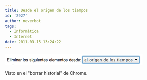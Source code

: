 ```yaml
---
title: Desde el origen de los tiempos
id: '2927'
author: neverbot
tags:
  - Informática
  - Internet
date: 2011-03-15 13:24:22
---
```


![Captura de pantalla 2011-03-15 a las 13.02.56.png](./desde-el-origen-de-los-tiempos/Captura-de-pantalla-2011-03-15-a-las-13.02.56.png)

Visto en el "borrar historial" de Chrome.